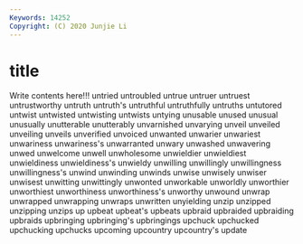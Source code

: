 ```yaml
---
Keywords: 14252
Copyright: (C) 2020 Junjie Li
---
```


# title

Write contents here!!!
untried 
untroubled 
untrue 
untruer 
untruest 
untrustworthy 
untruth
untruth's 
untruthful 
untruthfully 
untruths 
untutored 
untwist 
untwisted 
untwisting 
untwists 
untying
unusable 
unused 
unusual 
unusually 
unutterable 
unutterably 
unvarnished 
unvarying 
unveil 
unveiled
unveiling 
unveils 
unverified 
unvoiced 
unwanted 
unwarier 
unwariest 
unwariness 
unwariness's 
unwarranted
unwary 
unwashed 
unwavering 
unwed 
unwelcome 
unwell 
unwholesome 
unwieldier 
unwieldiest 
unwieldiness
unwieldiness's 
unwieldy 
unwilling 
unwillingly 
unwillingness 
unwillingness's 
unwind 
unwinding 
unwinds 
unwise
unwisely 
unwiser 
unwisest 
unwitting 
unwittingly 
unwonted 
unworkable 
unworldly 
unworthier 
unworthiest
unworthiness 
unworthiness's 
unworthy 
unwound 
unwrap 
unwrapped 
unwrapping 
unwraps 
unwritten 
unyielding
unzip 
unzipped 
unzipping 
unzips 
up 
upbeat 
upbeat's 
upbeats 
upbraid 
upbraided
upbraiding 
upbraids 
upbringing 
upbringing's 
upbringings 
upchuck 
upchucked 
upchucking 
upchucks 
upcoming
upcountry 
upcountry's 
update 

